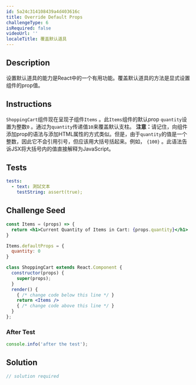 ```yaml
---
id: 5a24c314108439a4d403616c
title: Override Default Props
challengeType: 6
isRequired: false
videoUrl: ''
localeTitle: 覆盖默认道具
---
```


## Description
<section id="description">设置默认道具的能力是React中的一个有用功能。覆盖默认道具的方法是显式设置组件的prop值。 </section>

## Instructions
<section id="instructions"> <code>ShoppingCart</code>组件现在呈现子组件<code>Items</code> 。此<code>Items</code>组件的默认prop <code>quantity</code>设置为整数<code>0</code> 。通过为<code>quantity</code>传递值<code>10</code>来覆盖默认支柱。 <strong>注意：</strong>请记住，向组件添加prop的语法与添加HTML属性的方式类似。但是，由于<code>quantity</code>的值是一个整数，因此它不会引用引号，但应该用大括号括起来。例如， <code>{100}</code> 。此语法告诉JSX将大括号内的值直接解释为JavaScript。 </section>

## Tests
<section id='tests'>

```yml
tests:
  - text: 測試文本
    testString: assert(true);

```

</section>

## Challenge Seed
<section id='challengeSeed'>

<div id='jsx-seed'>

```jsx
const Items = (props) => {
  return <h1>Current Quantity of Items in Cart: {props.quantity}</h1>
}

Items.defaultProps = {
  quantity: 0
}

class ShoppingCart extends React.Component {
  constructor(props) {
    super(props);
  }
  render() {
    { /* change code below this line */ }
    return <Items />
    { /* change code above this line */ }
  }
};

```

</div>


### After Test
<div id='jsx-teardown'>

```js
console.info('after the test');
```

</div>

</section>

## Solution
<section id='solution'>

```js
// solution required
```
</section>
